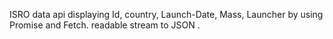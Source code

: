 ISRO data api displaying Id, country, Launch-Date, Mass, Launcher by using Promise and Fetch.
 readable stream to JSON .
